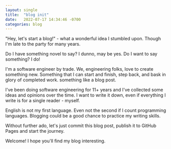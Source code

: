 ```yaml
---
layout: single
title:  "blog init"
date:   2022-07-17 14:34:46 -0700
categories: blog
---
```

"Hey, let's start a blog!" - what a wonderful idea I stumbled upon. Though I'm late to the party for many years.

Do I have something novel to say? I dunno, may be yes. 
Do I want to say something? I do!

<!--more-->

I'm a software engineer by trade. We, engineering folks, love to create something new. 
Something that I can start and finish, step back, and bask in glory of completed work. something like a blog post.

I've been doing software engineering for 11+ years and I've collected some ideas and opinions over the time.
I want to write it down, even if everything I write is for a single reader - myself.

English is not my first language. Even not the second if I count programming languages.
Blogging could be a good chance to practice my writing skills.

Without further ado, let's just commit this blog post, publish it to GitHub Pages and start the journey.

Welcome! I hope you'll find my blog interesting.
